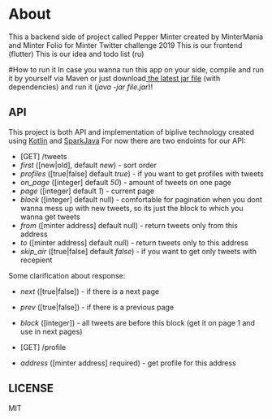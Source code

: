# About
This a backend side of project called Pepper Minter created by MinterMania and Minter Folio for Minter Twitter challenge 2019
This is our frontend (flutter)
This is our idea and todo list (ru)

#How to run it
In case you wanna run this app on your side, compile and run it by yourself via Maven or just download[ the latest jar file](https://github.com/mintermania/pepperminter-backend/tree/master/target " the latest jar file") (with dependencies) and run it (*java -jar file.jar*)!

## API
This project is both API and implementation of biplive technology created using [Kotlin](https://kotlinlang.org/ "Kotlin") and [SparkJava](http://sparkjava.com/ "SparkJava")
For now there are two endoints for our API:
- [GET] /tweets
 - *first* ([new|old], default *new*) - sort order
 - *profiles* ([true|false] default *true*) - if you want to get profiles with tweets
 - *on_page* ([integer] default *50*) - amount of tweets on one page
 - *page* ([integer] default *1*) - current page
 - *block* ([integer] default null) - comfortable for pagination when you dont wanna mess up with new tweets, so its just the block to which you wanna get tweets
 - *from* ([minter address] default null) - return tweets only from this address
 - *to* ([minter address] default null) - return tweets only to this address
 - *skip_air* ([true|false] default *false*) - if you want to get only tweets with recepient
 
 Some clarification about response:
  - *next* ([true|false]) - if there is a next page
  - *prev* ([true|false]) - if there is a previous page
  - *block* ([integer]) - all tweets are before this block (get it on page 1 and use in next pages)
  
- [GET] /profile
 - *address* ([minter address] required) - get profile for this address
 
## LICENSE
MIT
